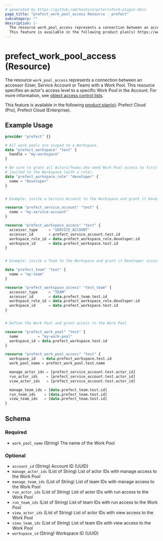 ```yaml
---
# generated by https://github.com/hashicorp/terraform-plugin-docs
page_title: "prefect_work_pool_access Resource - prefect"
subcategory: ""
description: |-
  The resource work_pool_access represents a connection between an accessor (User, Service Account or Team) with a Work Pool. This resource specifies an actor's access level to a specific Work Pool in the Account. For more information, see object access control lists https://docs.prefect.io/v3/manage/cloud/manage-users/object-access-control-lists.
  This feature is available in the following product plan(s) https://www.prefect.io/pricing: Prefect Cloud (Pro), Prefect Cloud (Enterprise).
---
```


# prefect_work_pool_access (Resource)

The resource `work_pool_access` represents a connection between an accessor (User, Service Account or Team) with a Work Pool. This resource specifies an actor's access level to a specific Work Pool in the Account. For more information, see [object access control lists](https://docs.prefect.io/v3/manage/cloud/manage-users/object-access-control-lists).

This feature is available in the following [product plan(s)](https://www.prefect.io/pricing): Prefect Cloud (Pro), Prefect Cloud (Enterprise).

## Example Usage

```terraform
provider "prefect" {}

# All work pools are scoped to a Workspace.
data "prefect_workspace" "test" {
  handle = "my-workspace"
}

# Be sure to grant all Actors/Teams who need Work Pool access to first be
# invited to the Workspace (with a role).
data "prefect_workspace_role" "developer" {
  name = "Developer"
}


# Example: invite a Service Account to the Workspace and grant it Developer access

resource "prefect_service_account" "test" {
  name = "my-service-account"
}

resource "prefect_workspace_access" "test" {
  accessor_type     = "SERVICE_ACCOUNT"
  accessor_id       = prefect_service_account.test.id
  workspace_role_id = data.prefect_workspace_role.developer.id
  workspace_id      = data.prefect_workspace.test.id
}


# Example: invite a Team to the Workspace and grant it Developer access

data "prefect_team" "test" {
  name = "my-team"
}

resource "prefect_workspace_access" "test_team" {
  accessor_type     = "TEAM"
  accessor_id       = data.prefect_team.test.id
  workspace_role_id = data.prefect_workspace_role.developer.id
  workspace_id      = data.prefect_workspace.test.id
}


# Define the Work Pool and grant access to the Work Pool

resource "prefect_work_pool" "test" {
  name         = "my-work-pool"
  workspace_id = data.prefect_workspace.test.id
}

resource "prefect_work_pool_access" "test" {
  workspace_id   = data.prefect_workspace.test.id
  work_pool_name = prefect_work_pool.test.name

  manage_actor_ids = [prefect_service_account.test.actor_id]
  run_actor_ids    = [prefect_service_account.test.actor_id]
  view_actor_ids   = [prefect_service_account.test.actor_id]

  manage_team_ids = [data.prefect_team.test.id]
  run_team_ids    = [data.prefect_team.test.id]
  view_team_ids   = [data.prefect_team.test.id]
}
```

<!-- schema generated by tfplugindocs -->
## Schema

### Required

- `work_pool_name` (String) The name of the Work Pool

### Optional

- `account_id` (String) Account ID (UUID)
- `manage_actor_ids` (List of String) List of actor IDs with manage access to the Work Pool
- `manage_team_ids` (List of String) List of team IDs with manage access to the Work Pool
- `run_actor_ids` (List of String) List of actor IDs with run access to the Work Pool
- `run_team_ids` (List of String) List of team IDs with run access to the Work Pool
- `view_actor_ids` (List of String) List of actor IDs with view access to the Work Pool
- `view_team_ids` (List of String) List of team IDs with view access to the Work Pool
- `workspace_id` (String) Workspace ID (UUID)
